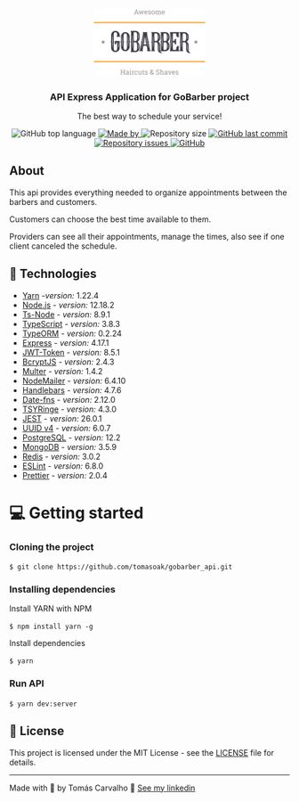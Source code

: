 <h1 align="center">
  <img alt="Logo" src="logo.svg" width="200px">
</h1>

<h3 align="center">
  API Express Application for GoBarber project
</h3>

<p align="center">The best way to schedule your service!</p>

<p align="center">
  <img alt="GitHub top language" src="https://img.shields.io/github/languages/top/tomasoak/gobarber_api?color=%23FF9000">

  <a href="https://www.linkedin.com/in/tomas-carvalho/" target="_blank" rel="noopener noreferrer">
    <img alt="Made by" src="https://img.shields.io/badge/made%20by-tomas%20carvalho-%23FF9000">
  </a>

  <img alt="Repository size" src="https://img.shields.io/github/repo-size/tomasoak/gobarber_api?color=%23FF9000">

  <a href="https://github.com/tomasoak/gobarber_api/commits/master">
    <img alt="GitHub last commit" src="https://img.shields.io/github/last-commit/tomasoak/gobarber_api?color=%23FF9000">
  </a>

  <a href="https://github.com/tomasoak/gobarber_api/issues">
    <img alt="Repository issues" src="https://img.shields.io/github/issues/tomasoak/gobarber_api?color=%23FF9000">
  </a>

  <a href="https://github.com/tomasoak/gobarber_api/LICENSE">
  <img alt="GitHub" src="https://img.shields.io/github/license/tomasoak/gobarber_api?color=%23FF9000">
   </a>
</p>


## About

This api provides everything needed to organize appointments between the barbers and customers.

Customers can choose the best time available to them.

Providers can see all their appointments, manage the times, also see if one client canceled the schedule.


## :rocket: Technologies

- [Yarn](https://classic.yarnpkg.com/lang/en/) -*version:* 1.22.4
- [Node.js](https://nodejs.org/en/) - *version:* 12.18.2
- [Ts-Node](https://github.com/TypeStrong/ts-node) - *version:* 8.9.1
- [TypeScript](https://www.typescriptlang.org/) - *version:* 3.8.3
- [TypeORM](https://typeorm.io/#/) - *version:* 0.2.24
- [Express](https://expressjs.com/pt-br/) - *version:* 4.17.1
- [JWT-Token](https://jwt.io/) - *version:* 8.5.1
- [BcryptJS](https://www.npmjs.com/package/bcryptjs) - *version:* 2.4.3
- [Multer](https://github.com/expressjs/multer) - *version:* 1.4.2
- [NodeMailer](https://nodemailer.com/about/) - *version:* 6.4.10
- [Handlebars](https://handlebarsjs.com/) - *version:* 4.7.6
- [Date-fns](https://date-fns.org/) - *version:* 2.12.0
- [TSYRinge](https://github.com/microsoft/tsyringe) - *version:* 4.3.0
- [JEST](https://jestjs.io/) - *version:* 26.0.1
- [UUID v4](https://github.com/thenativeweb/uuidv4/) - *version:* 6.0.7
- [PostgreSQL](https://www.postgresql.org/) - *version:* 12.2
- [MongoDB](https://www.mongodb.com/) - *version:* 3.5.9
- [Redis](https://redis.io/) - *version:* 3.0.2
- [ESLint](https://eslint.org/) - *version:* 6.8.0
- [Prettier](https://prettier.io/) - *version:* 2.0.4


# :computer: Getting started

### Cloning the project

``` $ git clone https://github.com/tomasoak/gobarber_api.git ```

### Installing dependencies

Install YARN with NPM

``` $ npm install yarn -g ```

Install dependencies

``` $ yarn ```

### Run API

``` $ yarn dev:server ```


## 📝 License

This project is licensed under the MIT License - see the [LICENSE](LICENSE) file for details.

---

Made with 💜 by Tomás Carvalho 👋 [See my linkedin](https://www.linkedin.com/in/tomas-carvalho/)
